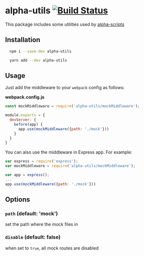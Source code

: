 # alpha-utils [![Build Status](https://travis-ci.com/h3ciot/alpha-utils.svg?branch=master)](https://travis-ci.com/h3ciot/alpha-utils)

This package includes some utilities used by [alpha-scripts](https://github.com/yoranfu/alpha-scripts)


## Installation

```bash
  npm i --save-dev alpha-utils
```

```bash
  yarn add --dev alpha-utils
```

## Usage

Just add the middleware to your `webpack` config as follows:

**webpack.config.js**
```js
const mockMiddleware = require('alpha-utils/mockMiddleware');

module.exports = {
  devServer: {
    before(app) {
      app.use(mockMiddleware({path: './mock'}))
    }
  }
}
```

You can also use the middleware in Express app. For example:

```js
var express = require('express');
var mockMiddleware = require('alpha-utils/mockMiddleware');

var app = express();
...
app.use(mockMiddleware({path: './mock'}))

```

## Options


### `path` (default: 'mock')

set the path where the mock files in

### `disable` (default: false)

when set to `true`, all mock routes are disabled
